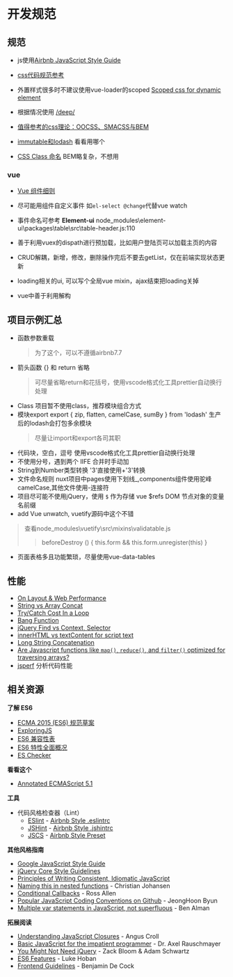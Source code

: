 # 开发规范 <Badge text="0.10.1+" type="tip"/>

## 规范 
* js使用[Airbnb JavaScript Style Guide](https://github.com/yuche/javascript/blob/master/README.md) 

* [css代码规范参考](http://zoomzhao.github.io/code-guide/) 

* 外置样式很多时不建议使用vue-loader的scoped [Scoped css for dynamic element](https://github.com/vuejs/vue-loader/issues/1033)
  
* 根据情况使用 [/deep/](https://github.com/vuejs/vue-loader/issues/661)
  
* [值得参考的css理论：OOCSS、SMACSS与BEM](https://segmentfault.com/a/1190000000704006)
  
* [immutable和lodash](https://www.jianshu.com/p/0fa8c7456c15) 看看用哪个

* [CSS Class 命名](http://zoomzhao.github.io/code-guide/#css-classes) BEM略复杂，不想用
  
### vue  
* [Vue 组件细则](https://vue-loader-v14.vuejs.org/zh-cn/start/spec.html) 
* 尽可能用组件自定义事件 如`el-select @change`代替vue watch
  
* 事件命名可参考 **Element-ui** node_modules\element-ui\packages\table\src\table-header.js:110
* 善于利用vuex的dispath进行预加载，比如用户登陆页可以加载主页的内容
* CRUD解耦，新增，修改，删除操作完后不要去getList，仅在前端实现状态更新
* loading相关的ui, 可以写个全局vue mixin，ajax结束把loading关掉
* vue中善于利用解构
  

## 项目示例汇总  
* 函数参数重载
  >为了这个，可以不遵循airbnb7.7
* 箭头函数 {} 和 return 省略
  >可尽量省略return和花括号，使用vscode格式化工具prettier自动换行处理
* Class 项目暂不使用class，推荐模块组合方式
* 模块export export { zip, flatten, camelCase, sumBy } from 'lodash' 生产后的lodash会打包多余模块
   >尽量让import和export各司其职
* 代码块，空白，逗号 使用vscode格式化工具prettier自动换行处理
* 不使用分号，遇到两个 IIFE 合并时手动加
* String到Number类型转换 '3'直接使用+'3'转换
* 文件命名规则 nuxt项目中pages使用下划线_,components组件使用驼峰camelCase,其他文件使用-连接符
* 项目尽可能不使用jQuery，使用 `$` 作为存储 vue $refs DOM 节点对象的变量名前缀
* add Vue unwatch, vuetify源码中这个不错
> 查看node_modules\vuetify\src\mixins\validatable.js
  >>beforeDestroy () {
    this.form && this.form.unregister(this)
  }
* 页面表格多且功能繁琐，尽量使用vue-data-tables

  
## 性能  
  - [On Layout & Web Performance](http://kellegous.com/j/2013/01/26/layout-performance/)
  - [String vs Array Concat](http://jsperf.com/string-vs-array-concat/2)
  - [Try/Catch Cost In a Loop](http://jsperf.com/try-catch-in-loop-cost)
  - [Bang Function](http://jsperf.com/bang-function)
  - [jQuery Find vs Context, Selector](http://jsperf.com/jquery-find-vs-context-sel/13)
  - [innerHTML vs textContent for script text](http://jsperf.com/innerhtml-vs-textcontent-for-script-text)
  - [Long String Concatenation](http://jsperf.com/ya-string-concat)
  - [Are Javascript functions like `map()`, `reduce()`, and `filter()` optimized for traversing arrays?](https://www.quora.com/JavaScript-programming-language-Are-Javascript-functions-like-map-reduce-and-filter-already-optimized-for-traversing-array/answer/Quildreen-Motta)
  - [jsperf](https://jsperf.com/) 分析代码性能

## 相关资源
**了解 ES6**

  - [ECMA 2015 (ES6) 规范草案](https://people.mozilla.org/~jorendorff/es6-draft.html)
  - [ExploringJS](http://exploringjs.com/)
  - [ES6 兼容性表](https://kangax.github.io/compat-table/es6/)
  - [ES6 特性全面概况](http://es6-features.org/)
  - [ES Checker](http://ruanyf.github.io/es-checker/)  

**看看这个**

  - [Annotated ECMAScript 5.1](http://es5.github.com/)

**工具**

  - 代码风格检查器（Lint）
    + [ESlint](http://eslint.org/) - [Airbnb Style .eslintrc](https://github.com/airbnb/javascript/blob/master/linters/.eslintrc)
    + [JSHint](http://www.jshint.com/) - [Airbnb Style .jshintrc](https://github.com/airbnb/javascript/blob/master/linters/jshintrc)
    + [JSCS](https://github.com/jscs-dev/node-jscs) - [Airbnb Style Preset](https://github.com/jscs-dev/node-jscs/blob/master/presets/airbnb.json)

**其他风格指南**

  - [Google JavaScript Style Guide](http://google-styleguide.googlecode.com/svn/trunk/javascriptguide.xml)
  - [jQuery Core Style Guidelines](http://docs.jquery.com/JQuery_Core_Style_Guidelines)
  - [Principles of Writing Consistent, Idiomatic JavaScript](https://github.com/rwldrn/idiomatic.js/)
  - [Naming this in nested functions](https://gist.github.com/4135065) - Christian Johansen
  - [Conditional Callbacks](https://github.com/airbnb/javascript/issues/52) - Ross Allen
  - [Popular JavaScript Coding Conventions on Github](http://sideeffect.kr/popularconvention/#javascript) - JeongHoon Byun
  - [Multiple var statements in JavaScript, not superfluous](http://benalman.com/news/2012/05/multiple-var-statements-javascript/) - Ben Alman


**拓展阅读**

  - [Understanding JavaScript Closures](http://javascriptweblog.wordpress.com/2010/10/25/understanding-javascript-closures/) - Angus Croll
  - [Basic JavaScript for the impatient programmer](http://www.2ality.com/2013/06/basic-javascript.html) - Dr. Axel Rauschmayer
  - [You Might Not Need jQuery](http://youmightnotneedjquery.com/) - Zack Bloom & Adam Schwartz
  - [ES6 Features](https://github.com/lukehoban/es6features) - Luke Hoban
  - [Frontend Guidelines](https://github.com/bendc/frontend-guidelines) - Benjamin De Cock

